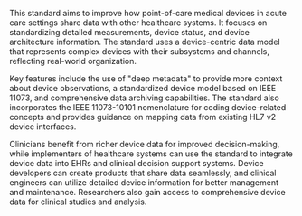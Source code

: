 This standard aims to improve how point-of-care medical devices in acute care settings share data with other healthcare systems. It focuses on standardizing detailed measurements, device status, and device architecture information. The standard uses a device-centric data model that represents complex devices with their subsystems and channels, reflecting real-world organization.

Key features include the use of "deep metadata" to provide more context about device observations, a standardized device model based on IEEE 11073, and comprehensive data archiving capabilities. The standard also incorporates the IEEE 11073-10101 nomenclature for coding device-related concepts and provides guidance on mapping data from existing HL7 v2 device interfaces.

Clinicians benefit from richer device data for improved decision-making, while implementers of healthcare systems can use the standard to integrate device data into EHRs and clinical decision support systems. Device developers can create products that share data seamlessly, and clinical engineers can utilize detailed device information for better management and maintenance. Researchers also gain access to comprehensive device data for clinical studies and analysis.